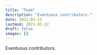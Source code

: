 ```yaml
---
title: "Team"
description: "Eventuous contributors."
date: 2021-03-22
lastmod: 2021-03-22
draft: false
images: []
---
```


Eventuous contributors.
